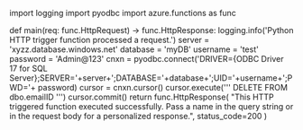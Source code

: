 import logging
import pyodbc 
import azure.functions as func


def main(req: func.HttpRequest) -> func.HttpResponse:
    logging.info('Python HTTP trigger function processed a request.')
    server = 'xyzz.database.windows.net' 
    database = 'myDB' 
    username = 'test' 
    password = 'Admin@123' 
    cnxn = pyodbc.connect('DRIVER={ODBC Driver 17 for SQL Server};SERVER='+server+';DATABASE='+database+';UID='+username+';PWD='+ password)
    cursor = cnxn.cursor()
    cursor.execute('''
                    DELETE FROM dbo.emailID
                    ''')
    cursor.commit()
    return func.HttpResponse(
             "This HTTP triggered function executed successfully. Pass a name in the query string or in the request body for a personalized response.",
             status_code=200
        )
